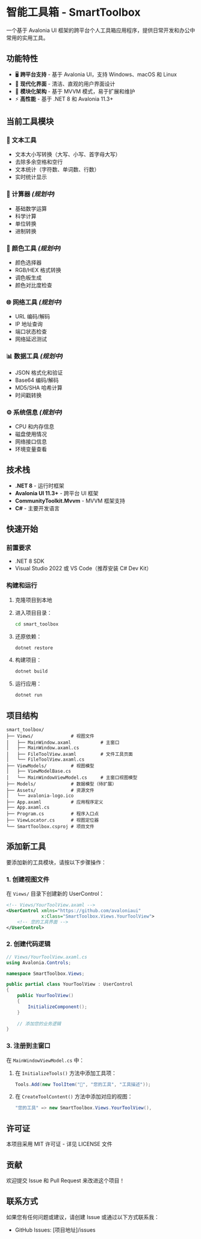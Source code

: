 # 智能工具箱 - SmartToolbox

一个基于 Avalonia UI 框架的跨平台个人工具箱应用程序，提供日常开发和办公中常用的实用工具。

## 功能特性

- 🖥️ **跨平台支持** - 基于 Avalonia UI，支持 Windows、macOS 和 Linux
- 🎨 **现代化界面** - 清洁、直观的用户界面设计
- 🧩 **模块化架构** - 基于 MVVM 模式，易于扩展和维护
- ⚡ **高性能** - 基于 .NET 8 和 Avalonia 11.3+

## 当前工具模块

### 📄 文本工具
- 文本大小写转换（大写、小写、首字母大写）
- 去除多余空格和空行
- 文本统计（字符数、单词数、行数）
- 实时统计显示

### 🔢 计算器 *(规划中)*
- 基础数学运算
- 科学计算
- 单位转换
- 进制转换

### 🎨 颜色工具 *(规划中)*
- 颜色选择器
- RGB/HEX 格式转换
- 调色板生成
- 颜色对比度检查

### 🌐 网络工具 *(规划中)*
- URL 编码/解码
- IP 地址查询
- 端口状态检查
- 网络延迟测试

### 📊 数据工具 *(规划中)*
- JSON 格式化和验证
- Base64 编码/解码
- MD5/SHA 哈希计算
- 时间戳转换

### ⚙️ 系统信息 *(规划中)*
- CPU 和内存信息
- 磁盘使用情况
- 网络接口信息
- 环境变量查看

## 技术栈

- **.NET 8** - 运行时框架
- **Avalonia UI 11.3+** - 跨平台 UI 框架
- **CommunityToolkit.Mvvm** - MVVM 框架支持
- **C#** - 主要开发语言

## 快速开始

### 前置要求
- .NET 8 SDK
- Visual Studio 2022 或 VS Code（推荐安装 C# Dev Kit）

### 构建和运行

1. 克隆项目到本地
2. 进入项目目录：
   ```bash
   cd smart_toolbox
   ```

3. 还原依赖：
   ```bash
   dotnet restore
   ```

4. 构建项目：
   ```bash
   dotnet build
   ```

5. 运行应用：
   ```bash
   dotnet run
   ```

## 项目结构

```
smart_toolbox/
├── Views/              # 视图文件
│   ├── MainWindow.axaml           # 主窗口
│   ├── MainWindow.axaml.cs
│   ├── FileToolView.axaml         # 文件工具页面
│   └── FileToolView.axaml.cs
├── ViewModels/         # 视图模型
│   ├── ViewModelBase.cs
│   └── MainWindowViewModel.cs     # 主窗口视图模型
├── Models/             # 数据模型（待扩展）
├── Assets/             # 资源文件
│   └── avalonia-logo.ico
├── App.axaml           # 应用程序定义
├── App.axaml.cs
├── Program.cs          # 程序入口点
├── ViewLocator.cs      # 视图定位器
└── SmartToolbox.csproj # 项目文件
```

## 添加新工具

要添加新的工具模块，请按以下步骤操作：

### 1. 创建视图文件
在 `Views/` 目录下创建新的 UserControl：
```xml
<!-- Views/YourToolView.axaml -->
<UserControl xmlns="https://github.com/avaloniaui"
             x:Class="SmartToolbox.Views.YourToolView">
    <!-- 您的工具界面 -->
</UserControl>
```

### 2. 创建代码逻辑
```csharp
// Views/YourToolView.axaml.cs
using Avalonia.Controls;

namespace SmartToolbox.Views;

public partial class YourToolView : UserControl
{
    public YourToolView()
    {
        InitializeComponent();
    }
    
    // 添加您的业务逻辑
}
```

### 3. 注册到主窗口
在 `MainWindowViewModel.cs` 中：

1. 在 `InitializeTools()` 方法中添加工具项：
   ```csharp
   Tools.Add(new ToolItem("🔧", "您的工具", "工具描述"));
   ```

2. 在 `CreateToolContent()` 方法中添加对应的视图：
   ```csharp
   "您的工具" => new SmartToolbox.Views.YourToolView(),
   ```

## 许可证

本项目采用 MIT 许可证 - 详见 LICENSE 文件

## 贡献

欢迎提交 Issue 和 Pull Request 来改进这个项目！

## 联系方式

如果您有任何问题或建议，请创建 Issue 或通过以下方式联系我：

- GitHub Issues: [项目地址]/issues 